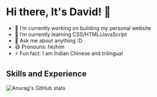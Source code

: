 # Hi there, It's David! 👋

- 🔭 I’m currently working on building my personal website
- 🌱 I’m currently learning CSS/HTML/JavaScript
- 💬 Ask me about anything :D
- 😄 Pronouns: he/him
- ⚡ Fun fact: I am Indian Chinese and trilingual

## Skills and Experience

![Anurag's GitHub stats](https://github-readme-stats.vercel.app/api?username=DavidMysteriousLi&show_icons=true&theme=tokyolight)

